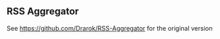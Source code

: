 RSS Aggregator
---------------
See https://github.com/Drarok/RSS-Aggregator for the original version
